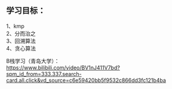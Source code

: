 
## 学习目标：
1、kmp   
2、分而治之   
3、回溯算法   
4、贪心算法   


B栈学习（青岛大学）：  
https://www.bilibili.com/video/BV1nJ411V7bd?spm_id_from=333.337.search-card.all.click&vd_source=c6e59420bb5f9532c866dd3fc121b4ba  
